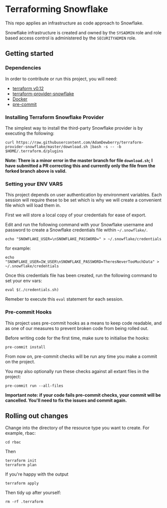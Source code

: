 # Terraforming Snowflake
This repo applies an infrastructure as code approach to Snowflake.

Snowflake infrastructure is created and owned by the `SYSADMIN` role and role based access control is administered by the `SECURITYADMIN` role.


## Getting started
### Dependencies
In order to contribute or run this project, you will need:

- [terraform v0.12](https://www.terraform.io/)
- [terraform-provider-snowflake](https://github.com/chanzuckerberg/terraform-provider-snowflake)
- [Docker](https://www.docker.com/)
- [pre-commit](https://pre-commit.com/)


### Installing Terraform Snowflake Provider
The simplest way to install the third-party Snowflake provider is by executing the following:

    curl https://raw.githubusercontent.com/AdamDewberry/terraform-provider-snowflake/master/download.sh |bash -s -- -b $HOME/.terraform.d/plugins

**Note: There is a minor error in the master branch for file `download.sh`; I have submitted a PR correcting this and currently only the file from the forked branch above is valid.**

### Setting your ENV VARS
This project depends on user authentication by environment variables. Each session will require these to be set which is why we will create a convenient file which will load them in.

First we will store a local copy of your credentials for ease of export.

Edit and run the following command with your Snowflake username and password to create a Snowflake credentials file within `~/.snowflake/`.

    echo "SNOWFLAKE_USER=\nSNOWFLAKE_PASSWORD=" > ~/.snowflake/credentials

for example:

    echo "SNOWFLAKE_USER=IW_USER\nSNOWFLAKE_PASSWORD=TheresNeverTooMuchData" > ~/.snowflake/credentials

Once this credentials file has been created, run the following command to set your env vars:

    eval $(./credentials.sh)

Remeber to execute this `eval` statement for each session.

### Pre-commit Hooks

This project uses pre-commit hooks as a means to keep code readable, and as one of our measures to prevent broken code from being rolled out.

Before writing code for the first time, make sure to initialise the hooks:

    pre-commit install

From now on, pre-commit checks will be run any time you make a commit on the project.

You may also optionally run these checks against all extant files in the project:


    pre-commit run --all-files

**Important note: if your code fails pre-commit checks, your commit will be cancelled. You'll need to fix the issues and commit again.**

## Rolling out changes

Change into the directory of the resource type you want to create. For example, rbac:

    cd rbac

Then


    terraform init
    terraform plan

If you're happy with the output

    terraform apply


Then tidy up after yourself:


    rm -rf .terraform
